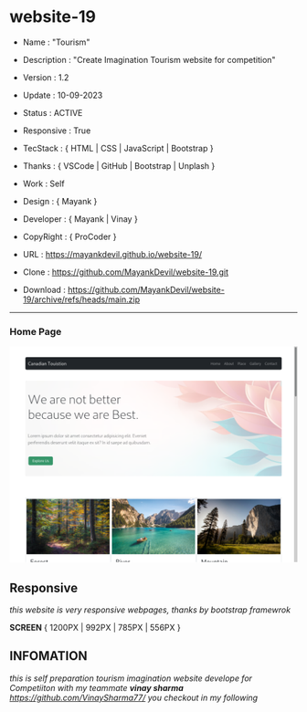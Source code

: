 # website-19

- Name : "Tourism"

- Description : "Create Imagination Tourism website for competition"

- Version : 1.2

- Update : 10-09-2023

- Status : ACTIVE

- Responsive : True

- TecStack : { HTML | CSS | JavaScript | Bootstrap }

- Thanks : { VSCode | GitHub | Bootstrap | Unplash }

- Work : Self

- Design : { Mayank }

- Developer : { Mayank | Vinay }

- CopyRight : { ProCoder }

- URL : https://mayankdevil.github.io/website-19/

- Clone : https://github.com/MayankDevil/website-19.git

- Download : https://github.com/MayankDevil/website-19/archive/refs/heads/main.zip

---

### Home Page

![HomePage](./data/tourismHome.png "HomePage")

## Responsive

_this website is very responsive webpages, thanks by bootstrap framewrok_

**SCREEN** { 1200PX | 992PX | 785PX | 556PX }

## INFOMATION

_this is self preparation tourism imagination website develope for Competiiton with my teammate **vinay sharma** <https://github.com/VinaySharma77/> you checkout in my following_

